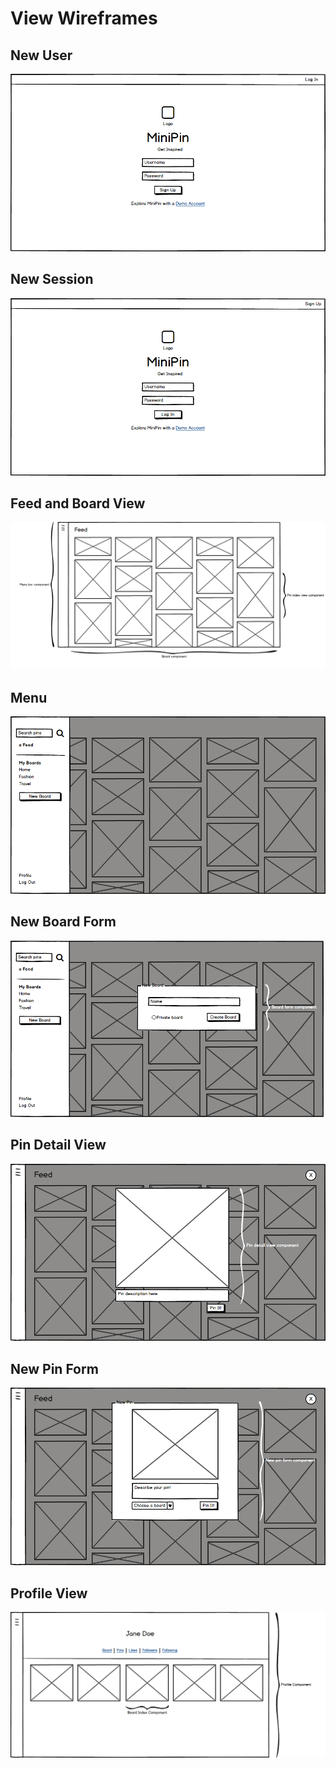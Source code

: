 # View Wireframes

## New User
![new-user]

## New Session
![new-session]

## Feed and Board View
![feed-and-board]

## Menu
![menu]

## New Board Form
![new-board-form]

## Pin Detail View
![pin-detail-view]

## New Pin Form
![new-pin-form]

## Profile View
![profile]

[new-user]: ./wireframes/new_user.png
[new-session]: ./wireframes/new_session.png
[feed-and-board]: ./wireframes/feed_and_board_view.png
[menu]: ./wireframes/menu_pop_out.png
[new-board-form]: ./wireframes/new_board_form.png
[pin-detail-view]: ./wireframes/pin_detail.png
[new-pin-form]: ./wireframes/new_pin_form.png
[profile]: ./wireframes/profile_view.png
